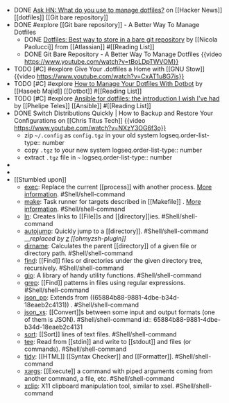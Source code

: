 - DONE [Ask HN: What do you use to manage dotfiles?](https://news.ycombinator.com/item?id=11070797) on [[Hacker News]] [[dotfiles]] [[Git bare repository]]
- DONE #explore [[Git bare repository]] - A Better Way To Manage Dotfiles
	- DONE [Dotfiles: Best way to store in a bare git repository](https://www.atlassian.com/git/tutorials/dotfiles) by [[Nicola Paolucci]] from [[Atlassian]] #[[Reading List]]
	- DONE Git Bare Repository - A Better Way To Manage Dotfiles
	  {{video https://www.youtube.com/watch?v=tBoLDpTWVOM}}
- TODO [#C] #explore Give Your .dotfiles a Home with [[GNU Stow]] 
  {{video https://www.youtube.com/watch?v=CxAT1u8G7is}}
- TODO [#C] #explore [How to Manage Your Dotfiles With Dotbot](https://haseebmajid.dev/posts/2022-10-15-how-to-manage-your-dotfiles-with-dotbot/) by [[Haseeb Majid]] [[Dotbot]] #[[Reading List]]
- TODO [#C] #explore [Ansible for dotfiles: the introduction I wish I've had](https://phelipetls.github.io/posts/introduction-to-ansible/) by [[Phelipe Teles]] [[Ansible]] #[[Reading List]]
- DONE Switch Distributions Quickly | How to Backup and Restore Your Configurations on [[Chris Titus Tech]] 
  {{video https://www.youtube.com/watch?v=NXzY3OG6f3o}}
	- zip `~/.config` as `config.tgz` in your old system
	  logseq.order-list-type:: number
	- copy `.tgz` to your new system
	  logseq.order-list-type:: number
	- extract `.tgz` file in `~`
	  logseq.order-list-type:: number
-
-
- [[Stumbled upon]]
	- [exec](https://command-not-found.com/exec): Replace the current [[process]] with another process. [More information](https://linuxcommand.org/lc3_man_pages/exech.html). #Shell/shell-command
	- [make](https://command-not-found.com/make): Task runner for targets described in [[Makefile]] . [More information](https://www.gnu.org/software/make/manual/make.html). #Shell/shell-command
	- [ln](https://command-not-found.com/ln): Creates links to [[File]]s and [[directory]]ies. #Shell/shell-command
	- [autojump](https://command-not-found.com/autojump): Quickly jump to a [[directory]]. #Shell/shell-command
	  __*replaced by [z](https://github.com/ohmyzsh/ohmyzsh/blob/master/plugins/z/README.md) [[ohmyzsh-plugin]]*
	- [dirname](https://command-not-found.com/dirname): Calculates the parent [[directory]] of a given file or directory path. #Shell/shell-command
	- [find](https://command-not-found.com/find): [[Find]] files or directories under the given directory tree, recursively. #Shell/shell-command
	- [gio](https://command-not-found.com/gio): A library of handy utility functions. #Shell/shell-command
	- [grep](https://command-not-found.com/grep): [[Find]] patterns in files using regular expressions. #Shell/shell-command
	- [json_pp](https://command-not-found.com/json_pp): Extends from ((65884b88-9881-4dbe-b34d-18eaeb2c4131)) . #Shell/shell-command
	- [json_xs](https://command-not-found.com/json_xs): [[Convert]]s between some input and output formats (one of them is JSON). #Shell/shell-command
	  id:: 65884b88-9881-4dbe-b34d-18eaeb2c4131
	- [sort](https://command-not-found.com/sort): [[Sort]] lines of text files. #Shell/shell-command
	- [tee](https://command-not-found.com/tee): Read from [[stdin]] and write to [[stdout]] and files (or commands). #Shell/shell-command
	- [tidy](https://command-not-found.com/tidy): [[HTML]] [[Syntax Checker]] and [[Formatter]]. #Shell/shell-command
	- [xargs](https://command-not-found.com/xargs): [[Execute]] a command with piped arguments coming from another command, a file, etc. #Shell/shell-command
	- [xclip](https://command-not-found.com/xclip): X11 clipboard manipulation tool, similar to xsel. #Shell/shell-command